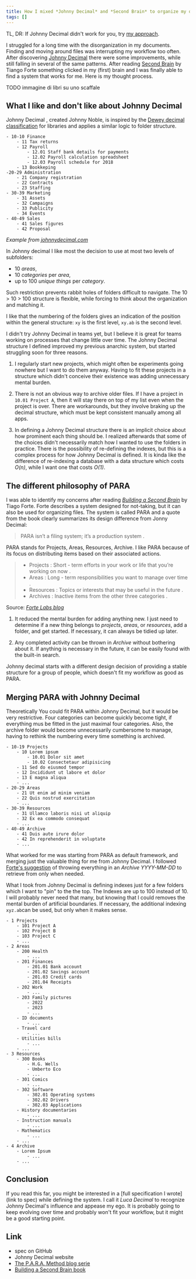 ```yaml
---
title: How I mixed *Johnny Decimal* and *Second Brain* to organize my documents 
tags: []
---
```


TL, DR: If Johnny Decimal didn't work for you, try [my approach](https://github.com/lucafrance/luca-decimal).

I struggled for a long time with the disorganization in my documents.
Finding and moving around files was interrupting my workflow too often.
After discovering [Johnny Decimal](https://johnnydecimal.com/) there were some improvements, while still falling in several of the same patterns.
After reading [Second Brain](https://www.buildingasecondbrain.com/) by Tiango Forte something clicked in my (first) brain and I was finally able to find a system that works for me.
Here is my thought process. 

TODO immagine di libri su uno scaffale

## What I like and don't like about Johnny Decimal

Johnny Decimal , created Johnny Noble, is inspired by the [Dewey decimal classification](https://www.britannica.com/science/Dewey-Decimal-Classification) for libraries and applies a similar logic to folder structure.

```
- 10-10 Finance
    - 11 Tax returns
    - 12 Payroll
        - 12.01 Staff bank details for payments
        - 12.02 Payroll calculation spreadsheet
        - 12.03 Payroll schedule for 2018
    - 13 Bookkeping
-20-29 Administration
    - 21 Company registration
    - 22 Contracts
    - 23 Staffing
- 30-39 Marketing
    - 31 Assets
    - 32 Campaigns
    - 33 Publicity
    - 34 Events
- 40-49 Sales
    - 41 Sales figures
    - 42 Proposal
```
*Example from [johnnydecimal.com](https://johnnydecimal.com/)*

In Johnny decimal I like most the decision to use at most two levels of subfolders:
- 10 *areas*,
- 10 *categories* per *area*,
- up to 100 *unique things* per *category*.

Such restriction prevents rabbit holes of folders difficult to navigate.
The 10 > 10 > 100 structure is flexible, while forcing to think about the organization and matching it.

I like that the numbering of the folders gives an indication of the position within the general structure: `xy` is the first level, `xy.ab` is the second level.

I didn't try Johnny Decimal in teams yet, but I believe it is great for teams working on processes that change little over time.
The Johnny Decimal structure I defined improved my previous anarchic system, but started struggling soon for three reasons.

1. I regularly start new projects, which might often be experiments going nowhere but I want to do them anyway.
Having to fit these projects in a structure which didn't conceive their existence was adding unnecessary mental burden.

1. There is not an obvious way to archive older files.
If I have a project in `10.01 Project A`, then it will stay there on top of my list even when the project is over.
There are workarounds, but they involve braking up the decimal structure, which must be kept consistent manually among all apps.

1. In defining a Johnny Decimal structure there is an implicit choice about how prominent each thing should be.
I realized afterwards that some of the choices didn't necessarily match how I wanted to use the folders in practice.
There is the possibility of re-defining the indexes, but this is a complex process for how Johnny Decimal is defined.
It is kinda like the difference of re-indexing a database with a data structure which costs *O(n)*, while I want one that costs *O(1)*.

## The different philosophy of PARA

I was able to identify my concerns after reading [*Building a Second Brain*](https://www.buildingasecondbrain.com/book) by Tiago Forte.
Forte describes a system designed for not-taking, but it can also be used for organizing files.
The system is called PARA and a quote from the book clearly summarizes its design difference from Jonny Decimal:

> PARA isn’t a filing system; it’s a production system .

PARA stands for Projects, Areas, Resources, Archive.
I like PARA because of its focus on distributing items based on their associated actions.

> - Projects : Short - term efforts in your work or life that you’re working on now . 
> - Areas : Long - term responsibilities you want to manage over time . 
> - Resources : Topics or interests that may be useful in the future . 
> - Archives : Inactive items from the other three categories .

Source: *[Forte Labs blog](https://fortelabs.com/blog/p-a-r-a-ii-operations-manual/)*


1. It reduced the mental burden for adding anything new.
I just need to determine if a new thing belongs to *projects*, *areas*, or *resources*, add a folder, and get started.
If necessary, it can always be tidied up later.

1. Any completed activity can be thrown in *Archive* without bothering about it.
If anything is necessary in the future, it can be easily found with the built-in search.

Johnny decimal starts with a different design decision of providing a stable structure for a group of people, which doesn't fit my workflow as good as PARA.

## Merging PARA with Johnny Decimal

Theoretically You could fit PARA within Johnny Decimal, but it would be very restrictive.
Four categories can become quickly become tight, if everything mus be fitted in the just maximal four categories.
Also, the archive folder would become unnecessarily cumbersome to manage, having to rethink the numbering every time something is archived.

```
- 10-19 Projects
    - 10 Lorem ipsum
        - 10.01 Dolor sit amet
        - 10.02 Consectetaur adipisicing
    - 11 Sed do eiusmod tempor
    - 12 Incididunt ut labore et dolor
    - 13 E magna aliqua
    - ...
- 20-29 Areas
    - 21 Ut enim ad minim veniam
    - 22 Quis nostrud exercitation
    - ...
- 30-39 Resources
    - 31 Ullamco laboris nisi ut aliquip
    - 32 Ex ea commodo consequat
    - ...
- 40-49 Archive 
    - 41 Duis aute irure dolor
    - 42 In reprehenderit in voluptate
    - ...
```

What worked for me was starting from PARA as default framework, and merging just the valuable thing for me from Johnny Decimal.
I followed [Forte's suggestion](https://fortelabs.com/blog/para-setup-guide/) of throwing everything in an *Archive YYYY-MM-DD* to retrieve from only when needed.

What I took from Johnny Decimal is defining indexes just for a few folders which I want to "pin" to the the top.
The Indexes are up to 100 instead of 10.
I will probably never need that many, but knowing that I could removes the mental burden of artificial boundaries.
If necessary, the additional indexing `xyz.ab`can be used, but only when it makes sense.

```
- 1 Projects
    - 101 Project A
    - 102 Project B
    - 103 Project C 
    - ...
- 2 Areas
    - 200 Health
        - ...
    - 201 Finances
        - 201.01 Bank account
        - 201.02 Savings account
        - 201.03 Credit cards
        - 201.04 Receipts
    - 202 Work
        - ...
    - 203 Family pictures
        - 2022
        - 2023
        - ...
    - ID documents
        - ...
    - Travel card
        - ...
    - Utilities bills
        - ...
    - ...
- 3 Resources
    - 300 Books
        - H.G. Wells
        - Umberto Eco
        - ...
    - 301 Comics
        - ...
    - 302 Software
        - 302.01 Operating systems
        - 302.02 Drivers
        - 302.03 Applications
    - History documentaries
        - ...
    - Instruction manuals
        - ...
    - Mathematics
        - ...
    - ...
- 4 Archive
    - Lorem Ipsum
        - ...
    - ...
```

## Conclusion

If you read this far, you might be interested in a [full specification I wrote](link to spec) while defining the system.
I call it *Luca Decimal* to recognize Johnny Decimal's influence and appease my ego.
It is probably going to keep evolving over time and probably won't fit your workflow, but it might be a good starting point.

## Link
- spec on GitHub
- Johnny Decimal website
- [The P.A.R.A. Method blog serie](https://fortelabs.com/blog/series/para)
- [Building a Second Brain book](https://www.buildingasecondbrain.com/book)
